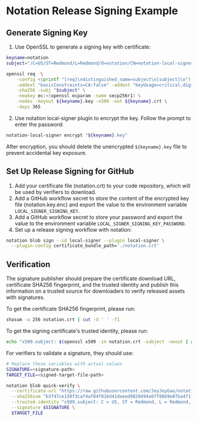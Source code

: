 # Notation Release Signing Example

## Generate Signing Key
1. Use OpenSSL to generate a signing key with certificate:
```sh
keyname=notation
subject="/C=US/ST=Redmond/L=Redmond/O=notation/CN=notation-local-signer"

openssl req  \
    -config <(printf "[req]\ndistinguished_name=subject\n[subject]\n") \
    -addext "basicConstraints=CA:false" -addext "keyUsage=critical,digitalSignature" -addext "extendedKeyUsage=codeSigning" \
    -sha256 -subj "$subject" \
    -newkey ec:<(openssl ecparam -name secp256r1) \
    -nodes -keyout ${keyname}.key -x509 -out ${keyname}.crt \
    -days 365
```

2. Use notation local-signer plugin to encrypt the key. Follow the prompt to enter the password:
```sh
notation-local-signer encrypt "${keyname}.key"
```

After encryption, you should delete the unencrypted `${keyname}.key` file to prevent accidental key exposure.

## Set Up Release Signing for GitHub
1. Add your certificate file (notation.crt) to your code repository, which will be used by verifiers to download.
2. Add a GitHub workflow secret to store the content of the encrypted key file (notation.key.enc) and export the value to the environment variable `LOCAL_SIGNER_SIGNING_KEY`.
3. Add a GitHub workflow secret to store your password and export the value to the environment variable `LOCAL_SIGNER_SIGNING_KEY_PASSWORD`.
4. Set up a release signing workflow with notation:
```sh
notation blob sign --id local-signer --plugin local-signer \
  --plugin-config certificate_bundle_path='./notation.crt'
```


## Verification
The signature publisher should prepare the certificate download URL, certificate SHA256 fingerprint, and the trusted identity and publish this information on a trusted source for downloaders to verify released assets with signatures.

To get the certificate SHA256 fingerprint, please run:
```bash
shasum -a 256 notation.crt | cut -d ' ' -f1
```

To get the signing certificate's trusted identity, please run:
```bash
echo "x509.subject: $(openssl x509 -in notation.crt -subject -noout | awk -F'subject=' '{print $2}')"
```

For verifiers to validate a signature, they should use:
```bash
# Replace these variables with actual values
SIGNATURE=<signature-path>
TARGET_FILE=<signed-target-file-path>

notation blob quick-verify \
  --certificate-url "https://raw.githubusercontent.com/JeyJeyGao/notation-local-signer/refs/tags/v1/notation.crt" \
  --sha256sum "b3f47ce158f3caf4af84f016d41daeed9820494a6ff86b9e07ba471fc8fd977e" \
  --trusted-identity "x509.subject: C = US, ST = Redmond, L = Redmond, O = notation, CN = notation-local-signer" \
  --signature $SIGNATURE \
  $TARGET_FILE
```
